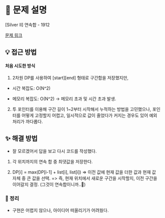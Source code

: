 # 📌 문제 설명

[Silver II] 연속합 - 1912

[문제 링크](https://www.acmicpc.net/problem/1912)

## 💡 접근 방법

#### 처음 시도한 방식

1. 2차원 DP를 사용하여 [start][end] 형태로 구간합을 저장했지만,

- 시간 복잡도: O(N^2)

- 메모리 복잡도: O(N^2)
  → 메모리 초과 및 시간 초과 발생.

2. 투 포인터를 이용해 구간 길이 1~2부터 시작해서 누적하는 방법을 고민했으나,
   포인터를 어떻게 고정할지 어렵고, 일시적으로 값이 줄었다가 커지는 경우도 있어 예외 처리가 까다롭다.

## ✨ 해결 방법

- 잘 모르겠어서 답을 보고 다시 코드를 작성했다.

1. 각 위치까지의 연속 합 중 최댓값을 저장한다.

2. DP[i] = max(DP[i-1] + list[i], list[i])
   => 이전 값에 현재 값을 더한 값과 현재 값 자체 중 큰 값을 선택.
   => 즉, 현재 위치에서 새로운 구간을 시작할지, 이전 구간을 이어갈지 결정. (그것이 연속합이니까..🍷)

### 📌 정리

- 구현은 어렵지 않으나, 아이디어 떠올리기가 어려웠다.
